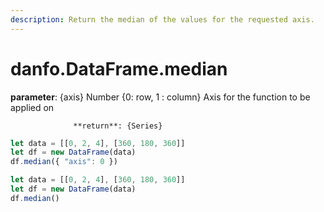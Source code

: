 ```yaml
---
description: Return the median of the values for the requested axis.
---
```


# danfo.DataFrame.median

**parameter**: {axis} Number {0: row, 1 : column} Axis for the function to be applied on

                  **return**: {Series}

```javascript
let data = [[0, 2, 4], [360, 180, 360]]
let df = new DataFrame(data)
df.median({ "axis": 0 })
```



```javascript
let data = [[0, 2, 4], [360, 180, 360]]
let df = new DataFrame(data)
df.median()
```

